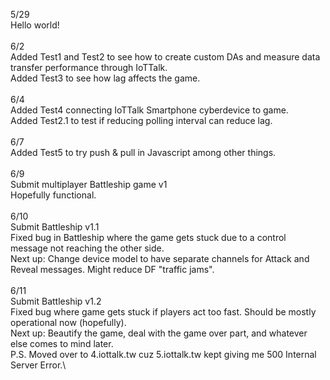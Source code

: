 5/29\
Hello world!\
\
6/2\
Added Test1 and Test2 to see how to create custom DAs and measure data transfer performance through IoTTalk.\
Added Test3 to see how lag affects the game.\
\
6/4\
Added Test4 connecting IoTTalk Smartphone cyberdevice to game.\
Added Test2.1 to test if reducing polling interval can reduce lag.\
\
6/7\
Added Test5 to try push & pull in Javascript among other things.\
\
6/9\
Submit multiplayer Battleship game v1\
Hopefully functional.\
\
6/10\
Submit Battleship v1.1\
Fixed bug in Battleship where the game gets stuck due to a control message not reaching the other side.\
Next up: Change device model to have separate channels for Attack and Reveal messages. Might reduce DF "traffic jams".\
\
6/11\
Submit Battleship v1.2\
Fixed bug where game gets stuck if players act too fast. Should be mostly operational now (hopefully).\
Next up: Beautify the game, deal with the game over part, and whatever else comes to mind later.\
P.S. Moved over to 4.iottalk.tw cuz 5.iottalk.tw kept giving me 500 Internal Server Error.\
